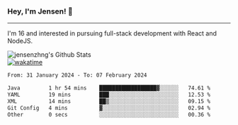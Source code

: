 ### Hey, I'm Jensen! 👋

---

I'm 16 and interested in pursuing full-stack development with React and NodeJS.

![jensenzhng's Github Stats](https://github-readme-stats.vercel.app/api?username=jensenzhng&theme=dark&show_icons=true&count_private=true)
<br />
[![wakatime](https://wakatime.com/badge/user/cbfc263d-3611-4e36-8278-8fad45fe3f62.svg)](https://wakatime.com/@cbfc263d-3611-4e36-8278-8fad45fe3f62)

<!--START_SECTION:waka-->

```txt
From: 31 January 2024 - To: 07 February 2024

Java         1 hr 54 mins    ██████████████████▓░░░░░░   74.61 %
YAML         19 mins         ███░░░░░░░░░░░░░░░░░░░░░░   12.53 %
XML          14 mins         ██▒░░░░░░░░░░░░░░░░░░░░░░   09.15 %
Git Config   4 mins          ▓░░░░░░░░░░░░░░░░░░░░░░░░   02.94 %
Other        0 secs          ░░░░░░░░░░░░░░░░░░░░░░░░░   00.36 %
```

<!--END_SECTION:waka-->
